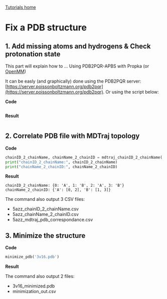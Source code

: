 [Tutorials home](Tutorials.md)

# Fix a PDB structure

## 1. Add missing atoms and hydrogens & Check protonation state

This part will explain how to ...
Using PDB2PQR-APBS with Propka (or [OpenMM](https://openmm.org/))

It can be easly (and graphically) done using the PDB2PQR server: [https://server.poissonboltzmann.org/pdb2pqr](https://server.poissonboltzmann.org/pdb2pqr). Or using the script below:

**Code**

```python
```

**Result**

```
```



## 2. Correlate PDB file with MDTraj topology

**Code**

```python
chainID_2_chainName, chainName_2_chainID = mdtraj_chainID_2_chainName('5azz.pdb')
print("chainID_2_chainName:", chainID_2_chainName)
print("chainName_2_chainID:", chainName_2_chainID)
```

**Result**

```
chainID_2_chainName: {0: 'A', 1: 'B', 2: 'A', 3: 'B'}
chainName_2_chainID: {'A': [0, 2], 'B': [1, 3]}
```

The command also output 3 CSV files:

- 5azz_chainID_2_chainName.csv
- 5azz_chainName_2_chainID.csv
- 5azz_mdtraj_pdb_correspondance.csv


## 3. Minimize the structure

**Code**

```python
minimize_pdb('3v16.pdb')
```

**Result**

The command also output 2 files:

- 3v16_minimized.pdb
- minimization_out.csv